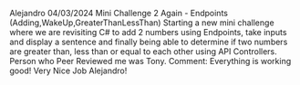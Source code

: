 Alejandro
04/03/2024
Mini Challenge 2 Again - Endpoints (Adding,WakeUp,GreaterThanLessThan)
Starting a new mini challenge where we are revisiting C# to add 2 numbers using Endpoints, take inputs and display a sentence and finally being able to determine if two numbers are greater than, less than or equal to each other using API Controllers.
Person who Peer Reviewed me was Tony.
Comment: Everything is working good! Very Nice Job Alejandro!
